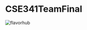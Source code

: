 # CSE341TeamFinal

![flavorhub](https://github.com/codfish81/CSE341TeamFinal/assets/83982732/769c064d-3ba6-45a9-a61a-98e7794e3536)

